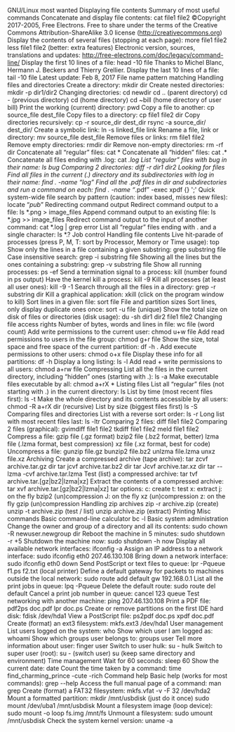 GNU/Linux most wanted Displaying file contents
Summary of most useful commands Concatenate and display file contents:
cat file1 file2
©Copyright 2017-2005, Free Electrons.
Free to share under the terms of the Creative Commons
Attribution-ShareAlike 3.0 license
(http://creativecommons.org) Display the contents of several files (stopping
at each page):
more file1 file2
less file1 file2 (better: extra features)
Electronic version, sources, translations and updates:
http://free-electrons.com/doc/legacy/command-line/ Display the first 10 lines of a file:
head -10 file
Thanks to Michel Blanc, Hermann J. Beckers and Thierry
Grellier. Display the last 10 lines of a file:
tail -10 file
Latest update: Feb 8, 2017 File name pattern matching
Handling files and directories
Create a directory:
mkdir dir
Create nested directories:
mkdir -p dir1/dir2
Changing directories:
cd newdir
cd .. (parent directory)
cd - (previous directory)
cd (home directory)
cd ~bill (home directory of user bill)
Print the working (current) directory:
pwd
Copy a file to another:
cp source_file dest_file
Copy files to a directory:
cp file1 file2 dir
Copy directories recursively:
cp -r source_dir dest_dir
rsync -a source_dir/ dest_dir/
Create a symbolic link:
ln -s linked_file link
Rename a file, link or directory:
mv source_file dest_file
Remove files or links:
rm file1 file2
Remove empty directories:
rmdir dir
Remove non-empty directories:
rm -rf dir
Concatenate all “regular” files:
cat *
Concatenate all “hidden” files:
cat .*
Concatenate all files ending with .log:
cat *.log
List “regular” files with bug in their name:
ls *bug*
Comparing 2 directories:
diff -r dir1 dir2
Looking for files
Find all files in the current (.) directory and its
subdirectories with log in their name:
find . -name “*log*”
Find all the .pdf files in dir and subdirectories
and run a command on each:
find . -name “*.pdf” -exec xpdf {} ';'
Quick system-wide file search by pattern
(caution: index based, misses new files):
locate “*pub*”
Redirecting command output
Redirect command output to a file:
ls *.png > image_files
Append command output to an existing file:
ls *.jpg >> image_files
Redirect command output to the input of
another command:
cat *.log | grep error
List all “regular” files ending with . and a
single character:
ls *.? Job control
Handling file contents Live hit-parade of processes (press P, M, T: sort
by Processor, Memory or Time usage):
top
Show only the lines in a file containing a given
substring:
grep substring file
Case insensitive search:
grep -i substring file
Showing all the lines but the ones containing a
substring:
grep -v substring file
Show all running processes:
ps -ef
Send a termination signal to a process:
kill <pid> (number found in ps output)
Have the kernel kill a process:
kill -9 <pid>
Kill all processes (at least all user ones):
kill -9 -1
Search through all the files in a directory:
grep -r substring dir Kill a graphical application:
xkill (click on the program window to kill)
Sort lines in a given file:
sort file File and partition sizes
Sort lines, only display duplicate ones once:
sort -u file (unique) Show the total size on disk of files or
directories (disk usage):
du -sh dir1 dir2 file1 file2
Changing file access rights Number of bytes, words and lines in file:
wc file (word count)
Add write permissions to the current user:
chmod u+w file
Add read permissions to users in the file group:
chmod g+r file Show the size, total space and free space of the
current partition:
df -h .
Add execute permissions to other users:
chmod o+x file Display these info for all partitions:
df -h
Display a long listing:
ls -l Add read + write permissions to all users:
chmod a+rw file Compressing
List all the files in the current directory,
including “hidden” ones (starting with .):
ls -a Make executable files executable by all:
chmod a+rX *
Listing files
List all “regular” files (not starting with .) in
the current directory:
ls
List by time (most recent files first):
ls -t Make the whole directory and its contents
accessible by all users:
chmod -R a+rX dir (recursive)
List by size (biggest files first)
ls -S Comparing files and directories
List with a reverse sort order:
ls -r
Long list with most recent files last:
ls -ltr
Comparing 2 files:
diff file1 file2
Comparing 2 files (graphical):
gvimdiff file1 file2
tkdiff file1 file2
meld file1 file2
Compress a file:
gzip file (.gz format)
bzip2 file (.bz2 format, better)
lzma file (.lzma format, best compression)
xz file (.xz format, best for code)
Uncompress a file:
gunzip file.gz
bunzip2 file.bz2
unlzma file.lzma
unxz file.xz
Archiving
Create a compressed archive (tape archive):
tar zcvf archive.tar.gz dir
tar jcvf archive.tar.bz2 dir
tar Jcvf archive.tar.xz dir
tar --lzma -cvf archive.tar.lzma
Test (list) a compressed archive:
tar tvf archive.tar.[gz|bz2|lzma|xz]
Extract the contents of a compressed archive:
tar xvf archive.tar.[gz|bz2|lzma|xz]
tar options:
c: create
t: test
x: extract
j: on the fly bzip2 (un)compression
J: on the fly xz (un)compression
z: on the fly gzip (un)compression
Handling zip archives
zip -r archive.zip <files> (create)
unzip -t archive.zip (test / list)
unzip archive.zip (extract)
Printing
Misc commands
Basic command-line calculator
bc -l
Basic system administration
Change the owner and group of a directory and
all its contents:
sudo chown -R newuser.newgroup dir
Reboot the machine in 5 minutes:
sudo shutdown -r +5
Shutdown the machine now:
sudo shutdown -h now
Display all available network interfaces:
ifconfig -a
Assign an IP address to a network interface:
sudo ifconfig eth0 207.46.130.108
Bring down a network interface:
sudo ifconfig eth0 down
Send PostScript or text files to queue:
lpr -Pqueue f1.ps f2.txt (local printer) Define a default gateway for packets to
machines outside the local network:
sudo route add default gw 192.168.0.1
List all the print jobs in queue:
lpq -Pqueue Delete the default route:
sudo route del default
Cancel a print job number in queue:
cancel 123 queue Test networking with another machine:
ping 207.46.130.108
Print a PDF file:
pdf2ps doc.pdf
lpr doc.ps Create or remove partitions on the first IDE
hard disk:
fdisk /dev/hda1
View a PostScript file:
ps2pdf doc.ps
xpdf doc.pdf Create (format) an ext3 filesystem:
mkfs.ext3 /dev/hda1
User management
List users logged on the system:
who
Show which user I am logged as:
whoami
Show which groups user belongs to:
groups user
Tell more information about user:
finger user
Switch to user hulk:
su - hulk
Switch to super user (root):
su - (switch user)
su (keep same directory and environment)
Time management
Wait for 60 seconds:
sleep 60
Show the current date:
date
Count the time taken by a command:
time find_charming_prince -cute -rich
Command help
Basic help (works for most commands):
grep --help
Access the full manual page of a command:
man grep
Create (format) a FAT32 filesystem:
mkfs.vfat -v -F 32 /dev/hda2
Mount a formatted partition:
mkdir /mnt/usbdisk (just do it once)
sudo mount /dev/uba1 /mnt/usbdisk
Mount a filesystem image (loop device):
sudo mount -o loop fs.img /mnt/fs
Unmount a filesystem:
sudo umount /mnt/usbdisk
Check the system kernel version:
uname -a

